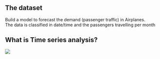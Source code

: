 <h2>The dataset</h2>

Build a model to forecast the demand (passenger traffic) in Airplanes.<br> 
The data is classified in date/time and the passengers travelling per month
<h2>What is Time series analysis?</h2>

<img align="center" src="https://github-readme-stats.vercel.app/api/<CARD_TYPE>/?username=<geehaad>&theme=<THEME_NAME>" />
